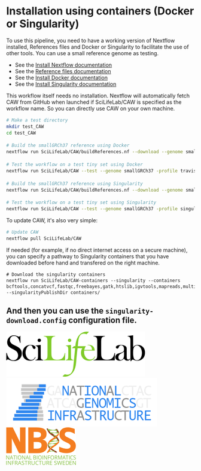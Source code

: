 # Installation using containers (Docker or Singularity)

To use this pipeline, you need to have a working version of Nextflow installed, References files and Docker or Singularity to facilitate the use of other tools. You can use a small reference genome as testing.

- See the [Install Nextflow documentation](https://github.com/SciLifeLab/NGI-NextflowDocs/blob/master/docs/INSTALL.md)
- See the [Reference files documentation](REFERENCES.md)
- See the [Install Docker documentation](https://docs.docker.com/engine/installation/linux/ubuntu/#install-docker)
- See the [Install Singularity documentation](http://singularity.lbl.gov/install-linux)

This workflow itself needs no installation. Nextflow will automatically fetch CAW from GitHub when launched if SciLifeLab/CAW is specified as the workflow name. So you can directly use CAW on your own machine.

```bash
# Make a test directory
mkdir test_CAW
cd test_CAW

# Build the smallGRCh37 reference using Docker
nextflow run SciLifeLab/CAW/buildReferences.nf --download --genome smallGRCh37 -profile travis

# Test the workflow on a test tiny set using Docker
nextflow run SciLifeLab/CAW --test --genome smallGRCh37 -profile travis

# Build the smallGRCh37 reference using Singularity
nextflow run SciLifeLab/CAW/buildReferences.nf --download --genome smallGRCh37 -profile singularityTest

# Test the workflow on a test tiny set using Singularity
nextflow run SciLifeLab/CAW --test --genome smallGRCh37 -profile singularityTest
```

To update CAW, it's also very simple:

```bash
# Update CAW
nextflow pull SciLifeLab/CAW
```

If needed (for example, if no direct internet access on a secure machine), you can specify a pathway to Singularity containers that you have downloaded before hand and transfered on the right machine.

```
# Download the singularity containers
nextflow run SciLifeLab/CAW-containers --singularity --containers bcftools,concatvcf,fastqc,freebayes,gatk,htslib,igvtools,mapreads,multiqc,picard,qualimap,runallelecount,runascat,runconvertallelecounts,runmanta,samtools,snpeffgrch37,snpeffgrch38,strelka,vepgrch37,vepgrch38 --singularityPublishDir containers/
```

And then you can use the `singularity-download.config` configuration file.
--------------------------------------------------------------------------------

[![](images/SciLifeLab_logo.png "SciLifeLab")][scilifelab-link] [![](images/NGI-final-small.png "NGI")][ngi-link]
[![](doc/images/NBIS_logo.png "NBIS")][nbis-link]

[nbis-link]: https://www.nbis.se/
[ngi-link]: https://ngisweden.scilifelab.se/
[scilifelab-link]: http://www.scilifelab.se/
